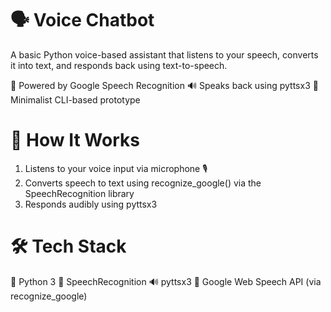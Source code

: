 # 🗣️ Voice Chatbot
A basic Python voice-based assistant that listens to your speech, converts it into text, and responds back using text-to-speech. 


🎤 Powered by Google Speech Recognition
🔊 Speaks back using pyttsx3 
🚀 Minimalist CLI-based prototype


# 🧠 How It Works
1. Listens to your voice input via microphone 🎙️
2. Converts speech to text using recognize_google() via the SpeechRecognition library
3. Responds audibly using pyttsx3


# 🛠️ Tech Stack
🐍 Python 3
🎤 SpeechRecognition
🔊 pyttsx3
🧠 Google Web Speech API (via recognize_google)
